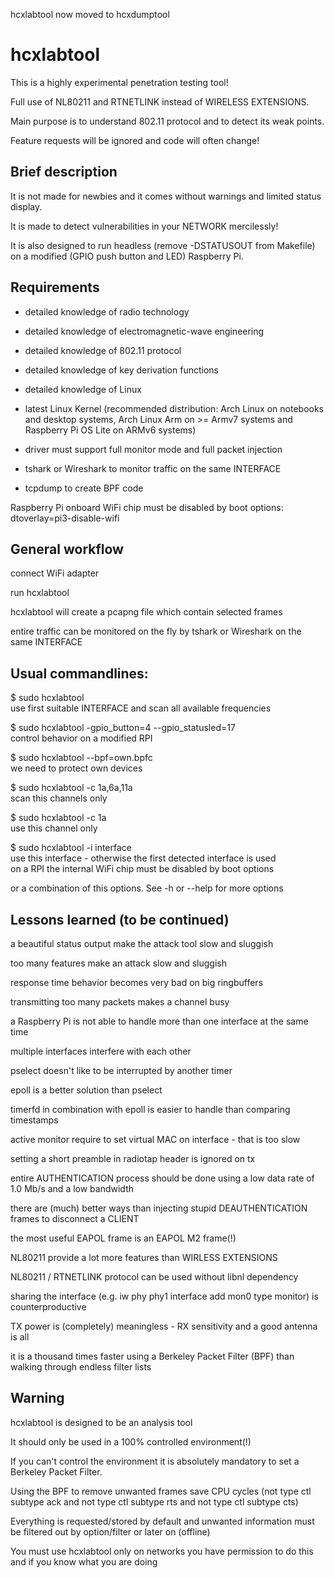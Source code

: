 hcxlabtool now moved to hcxdumptool



hcxlabtool
==============

This is a highly experimental penetration testing tool!

Full use of NL80211 and RTNETLINK instead of WIRELESS EXTENSIONS.

Main purpose is to understand 802.11 protocol and to detect its weak points.

Feature requests will be ignored and code will often change! 


Brief description
--------------

It is not made for newbies and it comes without warnings and limited status display.

It is made to detect vulnerabilities in your NETWORK mercilessly!

It is also designed to run headless (remove -DSTATUSOUT from Makefile) on a modified (GPIO push button and LED) Raspberry Pi.


Requirements
--------------

* detailed knowledge of radio technology

* detailed knowledge of electromagnetic-wave engineering

* detailed knowledge of 802.11 protocol

* detailed knowledge of key derivation functions

* detailed knowledge of Linux

* latest Linux Kernel (recommended distribution: Arch Linux on notebooks and desktop systems, Arch Linux Arm on >= Armv7 systems and Raspberry Pi OS Lite on ARMv6 systems)  

* driver must support full monitor mode and full packet injection

* tshark or Wireshark to monitor traffic on the same INTERFACE

* tcpdump to create BPF code

Raspberry Pi onboard WiFi chip must be disabled by boot options: dtoverlay=pi3-disable-wifi


General workflow
--------------

connect WiFi adapter

run hcxlabtool

hcxlabtool will create a pcapng file which contain selected frames

entire traffic can be monitored on the fly by tshark or Wireshark on the same INTERFACE 


Usual commandlines:
--------------

$ sudo hcxlabtool  <br /> use first suitable INTERFACE and scan all available frequencies

$ sudo hcxlabtool -gpio_button=4 --gpio_statusled=17 <br />  control behavior on a modified RPI 

$ sudo hcxlabtool --bpf=own.bpfc <br /> we need to protect own devices

$ sudo hcxlabtool -c 1a,6a,11a  <br /> scan this channels only

$ sudo hcxlabtool -c 1a  <br /> use this channel only

$ sudo hcxlabtool -i interface <br /> use this interface - otherwise the first detected interface is used  <br /> on a RPI the internal WiFi chip must be disabled by boot options

or a combination of this options. See -h or --help for more options


Lessons learned (to be continued)
--------------

a beautiful status output make the attack tool slow and sluggish

too many features make an attack slow and sluggish

response time behavior becomes very bad on big ringbuffers

transmitting too many packets makes a channel busy

a Raspberry Pi is not able to handle more than one interface at the same time

multiple interfaces interfere with each other

pselect doesn't like to be interrupted by another timer

epoll is a better solution than pselect

timerfd in combination with epoll is easier to handle than comparing timestamps

active monitor require to set virtual MAC on interface - that is too slow

setting a short preamble in radiotap header is ignored on tx

entire AUTHENTICATION process should be done using a low data rate of 1.0 Mb/s and a low bandwidth

there are (much) better ways than injecting stupid DEAUTHENTICATION frames to disconnect a CLIENT

the most useful EAPOL frame is an EAPOL M2 frame(!)

NL80211 provide a lot more features than WIRLESS EXTENSIONS

NL80211 / RTNETLINK protocol can be used without libnl dependency

sharing the interface (e.g. iw phy phy1 interface add mon0 type monitor) is counterproductive

TX power is (completely) meaningless - RX sensitivity and a good antenna is all

it is a thousand times faster using a Berkeley Packet Filter (BPF) than walking through endless filter lists 


Warning
--------------

hcxlabtool is designed to be an analysis tool

It should only be used in a 100% controlled environment(!)

If you can't control the environment it is absolutely mandatory to set a Berkeley Packet Filter.

Using the BPF to remove unwanted frames save CPU cycles (not type ctl subtype ack and not type ctl subtype rts and not type ctl subtype cts)

Everything is requested/stored by default and unwanted information must be filtered out by option/filter or later on (offline)

You must use hcxlabtool only on networks you have permission to do this and if you know what you are doing
